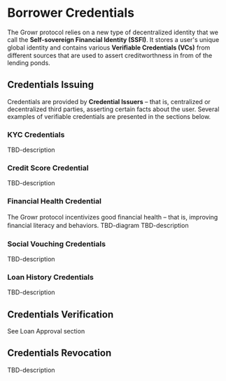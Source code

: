 # Borrower Credentials
The Growr protocol relies on a new type of decentralized identity that we call the **Self-sovereign Financial Identity (SSFI)**. It stores a user's unique global identity and contains various **Veriﬁable Credentials (VCs)** from different sources that are used to assert creditworthness in from of the lending ponds. 
## Credentials Issuing
Credentials are provided by **Credential Issuers** – that is, centralized or decentralized third parties, asserting certain facts about the user.
Several examples of verifiable credentials are presented in the sections below.
### KYC Credentials
TBD-description
### Credit Score Credential
TBD-description
### Financial Health Credential
The Growr protocol incentivizes good ﬁnancial health – that is, improving ﬁnancial literacy and behaviors.
TBD-diagram
TBD-description
### Social Vouching Credentials
TBD-description
### Loan History Credentials
TBD-description
## Credentials Verification
See Loan Approval section
## Credentials Revocation
TBD-description
